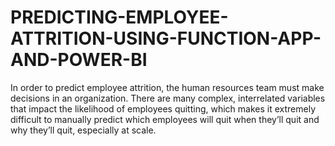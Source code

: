 # PREDICTING-EMPLOYEE-ATTRITION-USING-FUNCTION-APP-AND-POWER-BI
In order to predict employee attrition, the human resources team must make decisions in an organization. There are many complex, interrelated variables that impact the likelihood of employees quitting, which makes it extremely difficult to manually predict which employees will quit when they’ll quit and why they’ll quit, especially at scale.
